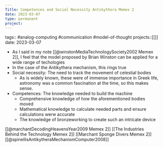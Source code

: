 ```yaml
---
Title: Competences and Social Necessity Antikythera Memex 2
date: 2023-03-07
type: permanent
project:
---
```


tags::  #analog-computing #communication #model-of-thought 
projects::[[]]
date: 2023-03-07

- As I said in my note [[@winstonMediaTechnologySociety2002 Memex 2]], I feel that the model proposed by Brian Winston can be applied for a wide range of techologies
- In the case of the Antikythera mechanism, this rings true
- Social necessity: The need to track the movement of celestial bodies
	- As is widely known, these were of immense importance in Greek life, astronomy was a common fascination at the time, so this makes sense.
- Competences: The knowledge needed to build the machine
	- Comprehensive knowledge of how the aforementioned bodies moved
	- Mathematical knowledge to calculate needed parts and ensure calculations werw accurate
	- The knowledge of bronzeworking to create such an intricate device

[[@marchantDecodingHeavensYear2009 Memex 2]]
[[The Industries Behind the Technology Memex 2]]
[[Marchant Sponge Divers Memex 2]]
[[@spinellisAntikytheraMechanismComputer2008]]
